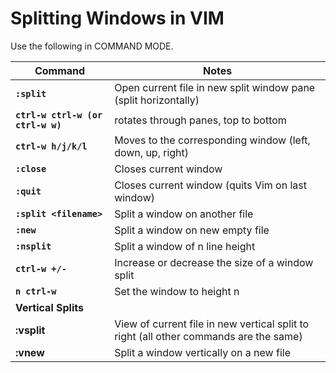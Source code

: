 # Splitting Windows in VIM

Use the following in COMMAND MODE.


|   Command   |   Notes   |
|   -------   |   -----   |
| **`:split`** | Open current file in new split window pane (split horizontally)
| **`ctrl-w ctrl-w (or ctrl-w w)`** | rotates through panes, top to bottom
| **`ctrl-w h/j/k/l`** | Moves to the corresponding window (left, down, up, right)
| **`:close`** | Closes current window
| **`:quit`** | Closes current window (quits Vim on last window)
| **`:split <filename>`** | Split a window on another file
| **`:new`** | Split a window on new empty file
| **`:nsplit`** | Split a window of n line height
| **`ctrl-w +/-`** | Increase or decrease the size of a window split
| **`n ctrl-w`** | Set the window to height n
| **Vertical Splits** |
| **:vsplit** | View of current file in new vertical split to right (all other commands are the same)
| **:vnew** | Split a window vertically on a new file
